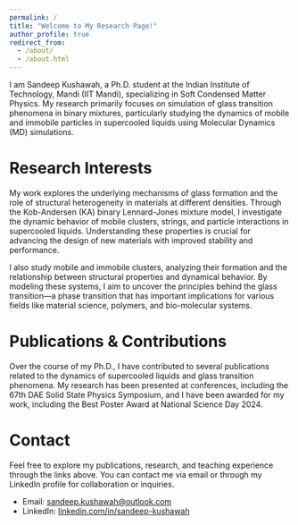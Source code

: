 ```yaml
---
permalink: /
title: "Welcome to My Research Page!"
author_profile: true
redirect_from: 
  - /about/
  - /about.html
---
```


I am Sandeep Kushawah, a Ph.D. student at the Indian Institute of Technology, Mandi (IIT Mandi), specializing in Soft Condensed Matter Physics. My research primarily focuses on simulation of glass transition phenomena in binary mixtures, particularly studying the dynamics of mobile and immobile particles in supercooled liquids using Molecular Dynamics (MD) simulations.

Research Interests
======
My work explores the underlying mechanisms of glass formation and the role of structural heterogeneity in materials at different densities. Through the Kob-Andersen (KA) binary Lennard-Jones mixture model, I investigate the dynamic behavior of mobile clusters, strings, and particle interactions in supercooled liquids. Understanding these properties is crucial for advancing the design of new materials with improved stability and performance.

I also study mobile and immobile clusters, analyzing their formation and the relationship between structural properties and dynamical behavior. By modeling these systems, I aim to uncover the principles behind the glass transition—a phase transition that has important implications for various fields like material science, polymers, and bio-molecular systems.

Publications & Contributions
======
Over the course of my Ph.D., I have contributed to several publications related to the dynamics of supercooled liquids and glass transition phenomena. My research has been presented at conferences, including the 67th DAE Solid State Physics Symposium, and I have been awarded for my work, including the Best Poster Award at National Science Day 2024.

Contact
======
Feel free to explore my publications, research, and teaching experience through the links above. You can contact me via email or through my LinkedIn profile for collaboration or inquiries.
* Email: sandeep.kushawah@outlook.com
* LinkedIn: [linkedin.com/in/sandeep-kushawah](https://linkedin.com/in/sandeep-kushawah)

